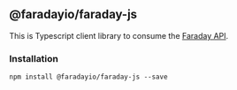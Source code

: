 ## @faradayio/faraday-js

This is Typescript client library to consume the [Faraday API](https://developer.faraday.ai). 

### Installation

```
npm install @faradayio/faraday-js --save
```
